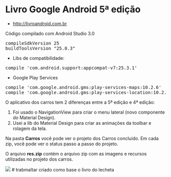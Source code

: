 # Livro Google Android 5ª edição

* http://livroandroid.com.br

Código compilado com Android Studio 3.0

<pre>
compileSdkVersion 25
buildToolsVersion "25.0.3"
</pre>

- Libs de compatibilidade:

<pre>
compile 'com.android.support:appcompat-v7:25.3.1'
</pre>

- Google Play Services

<pre>
compile 'com.google.android.gms:play-services-maps:10.2.6'
compile 'com.google.android.gms:play-services-location:10.2.6'
</pre>


O aplicativo dos carros tem 2 diferenças entre a 5ª edição e 4ª edição:

1) Foi usado o NavigationView para criar o menu lateral (novo componente do Material Design).  
2) Usei a lib do Material Design para criar as animações da toolbar e rolagem da tela.

Na pasta <b>Carros</b> você pode ver o projeto dos Carros concluído. Em cada zip, você pode ver o status passo a passo do projeto.

O arquivo <b>res.zip</b> contém o arquivo zip com as imagens e recursos utilizadas no projeto dos carros.

<img src="http://livroandroid.com.br/imgs/livro_android.png" />
# trabmaltar criado como base o livro do lecheta
